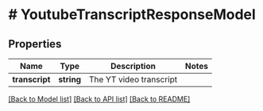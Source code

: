# # YoutubeTranscriptResponseModel

## Properties

Name | Type | Description | Notes
------------ | ------------- | ------------- | -------------
**transcript** | **string** | The YT video transcript |

[[Back to Model list]](../../README.md#models) [[Back to API list]](../../README.md#endpoints) [[Back to README]](../../README.md)
